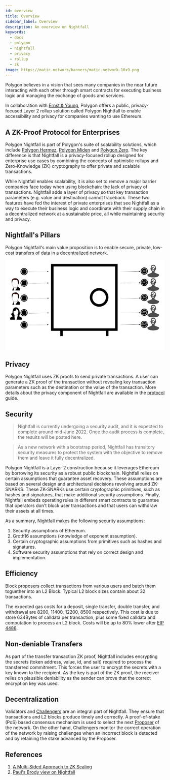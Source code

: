 ```yaml
---
id: overview
title: Overview
sidebar_label: Overview
description: An overview on Nightfall
keywords:
  - docs
  - polygon
  - nightfall
  - privacy
  - rollup
  - zk
image: https://matic.network/banners/matic-network-16x9.png
---
```


Polygon believes in a vision that sees many companies in the near future interacting with each
other through smart contracts for executing business logic and managing the exchange of goods and services.

In collaboration with [Ernst & Young](https://blockchain.ey.com/), Polygon offers a public, privacy-focused Layer 2 rollup solution called Polygon Nightfall to enable accessibility and privacy for companies wanting to
use Ethereum.

## A ZK-Proof Protocol for Enterprises

Polygon Nightfall is part of Polygon's suite of scalability solutions, which include
[Polygon Hermez](https://polygon.technology/solutions/polygon-hermez/),
[Polygon Miden](https://polygon.technology/solutions/polygon-miden/)
and [Polygon Zero](https://polygon.technology/solutions/polygon-zero/).
The key difference is that Nightfall is a privacy-focused rollup designed for enterprise use cases by combining
the concepts of optimistic rollups and Zero-Knowledge (ZK) cryptography to offer private and scalable transactions.

While Nightfall enables scalability, it is also set to remove a major barrier companies face today
when using blockchain: the lack of privacy of transactions. Nightfall adds a layer of privacy so that key transaction parameters (e.g. value and destination) cannot traceback. These two features have fed the interest of private enterprises that see Nightfall as a way to execute their business logic and coordinate with their supply chain in a decentralized network at a sustainable price, all while maintaining security and privacy.

## Nightfall's Pillars

Polygon Nightfall's main value proposition is to enable secure, private, low-cost transfers of
data in a decentralized network.

![](../imgs/transfer.png)

## Privacy

Polygon Nightfall uses ZK proofs to send private transactions. A user can generate a ZK proof of
the transaction without revealing key transaction parameters such as the destination or the value of the
transaction. More details about the privacy component of Nightfall are available in the
[protocol](../protocol/protocol.md) guide.

## Security

> Nightfall is currently undergoing a security audit, and it is expected to complete around mid-June 2022.
> Once the audit process is complete, the results will be posted here.

> As a new network with a bootstrap period, Nightfall has transitory security measures to
> protect the system with the objective to remove them and leave it fully decentralized.

Polygon Nightfall is a Layer 2 construction because it leverages Ethereum by borrowing its security as a robust
public blockchain. Nightfall relies on certain assumptions that guarantee asset recovery. These assumptions are
based on several design and architectural decisions revolving around ZK-SNARKS. These ZK-SNARKs use
certain cryptographic primitives, such as hashes and signatures, that make additional security assumptions.
Finally, Nightfall embeds operating rules in different smart contracts to guarantee that operators don't block
user transactions and that users can withdraw their assets at all times.

As a summary, Nightfall makes the following security assumptions:

1. Security assumptions of Ethereum.
2. Groth16 assumptions (knowledge of exponent assumption).
3. Certain cryptographic assumptions from primitives such as hashes and signatures.
4. Software security assumptions that rely on correct design and implementation.

## Efficiency

Block proposers collect transactions from various users and batch them toguether into an L2 Block.
Typical L2 block sizes contain about 32 transactions.

The expected gas costs for a deposit, single transfer, double transfer, and withdrawal are 8200, 11400,
12200, 8500 respectively. This cost is due to store 634Bytes of calldata per transaction, plus some
fixed calldata and computation to process an L2 block. Costs will be up to 80% lower after
[EIP 4488](https://eips.ethereum.org/EIPS/eip-4488).

## Non-deniable Transfers

As part of the transfer transaction ZK proof, Nightfall includes encrypting the secrets (token address,
value, id, and salt) required to process the transferred commitment. This forces the user to encrypt the secrets
with a key known to the recipient. As the key is part of the ZK proof, the receiver relies on plausible deniability
as the sender can prove that the correct encryption key was used.

## Decentralization

Validators and [Challengers](../protocol/challengers.md) are an integral part of Nightfall. They ensure that
transactions and L2 blocks produce timely and correctly. A proof-of-stake (PoS) based consensus mechanism is
used to select the next [Proposer](../protocol/proposers.md) of the network. On the other hand, Challengers monitor
the correct operation of the network by raising challenges when an incorrect block is detected and by retaining the
stake advanced by the Proposer.

## References

1. [A Multi-Sided Approach to ZK Scaling](https://messari.io/article/polygon-a-multi-sided-approach-to-zk-scaling)
2. [Paul's Brody view on Nightfall](https://www.linkedin.com/pulse/say-hello-nightfall-paul-brody-1f/)
